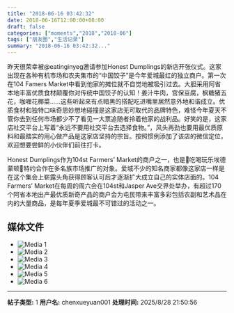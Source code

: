 ```yaml
---
title: "2018-06-16 03:42:32"
date: 2018-06-16T12:00:00+08:00
draft: false
categories: ["moments","2018","2018-06"]
tags: ["朋友圈","生活记录"]
summary: "2018-06-16 03:42:32..."
---
```


昨天很荣幸被@eatinginyeg邀请参加Honest Dumplings的新店开张仪式。这家出现在各种有机市场和农夫集市的“中国饺子”是今年爱城最红的独立商户。第一次在104 Famers Market中看到他家的摊位就不自觉地被吸引过去。大胆采用阿省本地丰富优质食材颠覆你对传统中国饺子的认知！姜汁牛肉，宫保豆腐，枫糖猪五花，咖喱花椰菜……这些听起来有点暗黑的搭配吃进嘴里居然意外地和谐成立。优质食材和独特口味奇思妙想地碰撞是这家店无可取代的品牌特色，难怪今年夏天不管你去到任何市场都少不了看见一大票追随者拎着他家的战利品。好笑的是，这家店社交平台上写着“永远不要用社交平台去选择食物。”，风头再劲也要用最优质原料和最踏实的用心做产品是这家店坚持的宗旨。按照惯例添加了该店的微信定位，欢迎想要尝鲜的小伙伴们前往打卡。

Honest Dumplings作为104st Farmers’ Market的商户之一，也是🌟吃喝玩乐埃德蒙顿🌟特约合作在多名族市场推广的对象。爱城不少的知名商家都像这家店一样是在这个集会上崭露头角获得顾客认可后才逐渐扩大成立自己的实体店面的。104 Farmers’ Market在每周的周六会在104st和Jasper Ave交界处举办，有超过170个阿省本地出产最优质新奇产品的商户会为屯民带来丰富多彩包括农副和艺术品在内的大量商品，是每年夏季爱城最不可错过的活动之一。

## 媒体文件

- ![Media 1](/Moments/photos/2018-06-16/201806160342320.jpg)
- ![Media 2](/Moments/photos/2018-06-16/201806160342321.jpg)
- ![Media 3](/Moments/photos/2018-06-16/201806160342322.jpg)
- ![Media 4](/Moments/photos/2018-06-16/201806160342323.jpg)
- ![Media 5](/Moments/photos/2018-06-16/201806160342324.jpg)
- ![Media 6](/Moments/photos/2018-06-16/201806160342325.jpg)

---

**帖子类型:** 1
**用户名:** chenxueyuan001
**处理时间:** 2025/8/28 21:50:56